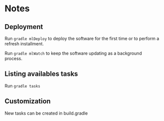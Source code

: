 # Notes

## Deployment

Run `gradle mlDeploy` to deploy the software for the first time or to
perform a refresh installment.

Run `gradle mlWatch` to keep the software updating as a background
process.


## Listing availables tasks

Run `gradle tasks`

## Customization

New tasks can be created in build.gradle

